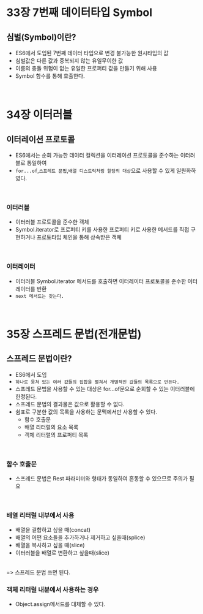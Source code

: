 # 33장 7번째 데이터타입 Symbol

## 심벌(Symbol)이란?
- ES6에서 도입된 7번째 데이터 타입으로 변경 불가능한 원시타입의 값
- 심벌값은 다른 값과 중복되지 않는 유일무이한 값
- 이름의 충돌 위험이 없는 유일한 프로퍼티 값을 만들기 위해 사용
- Symbol 함수를 통해 호출한다.

<br>

# 34장 이터러블

## 이터레이션 프로토콜
- ES6에서는 순회 가능한 데이터 컬렉션을 이터레이션 프로토콜을 준수하는 이터러블로 통일하여
- `for...of`,`스프레트 문법`,`배열 디스트럭처링 할당의 대상`으로 사용할 수 있게 일원화하였다.

<br>

### 이터러블
- 이터러블 프로토콜을 준수한 객체
- Symbol.iterator로 프로퍼티 키를 사용한 프로퍼티 키로 사용한 메서드를 직접 구현하거나 프로토타입 체인을 통해 상속받은 객체

<br>

### 이터레이터
- 이터러블 Symbol.iterator 메서드를 호출하면 이터레이터 프로토콜을 준수한 이터레이터를 반환
- `next 메서드는 갖는다.`

<br>

# 35장 스프레드 문법(전개문법)

## 스프레드 문법이란? 
- ES6에서 도입 
- `하나로 뭉쳐 있는 여러 값들의 집합을 펼쳐서 개별적인 값들의 목록으로 만든다. `
- 스프레드 문법을 사용할 수 있는 대상은 for...of문으로 순회할 수 있는 이터러블에 한정된다.
- 스프레드 문법의 결과물은 값으로 활용할 수 없다.
- 쉼표로 구분한 값의 목록을 사용하는 문맥에서만 사용할 수 있다. 
    - 함수 호출문
    - 배열 리터럴의 요소 목록
    - 객체 리터럴의 프로퍼티 목록

<br>

### 함수 호출문
- 스프레드 문법은 Rest 파라미터와 형태가 동일하여 혼동할 수 있으므로 주의가 필요

<br>

### 배열 리터럴 내부에서 사용
- 배열을 결합하고 싶을 때(concat)
- 배열의 어떤 요소들을 추가하거나 제거하고 싶을때(splice)
- 배열을 복사하고 싶을 때(slice)
- 이터러블을 배열로 변환하고 싶을때(slice)
<br>
=> 스프레드 문법 쓰면 된다.

<br>

### 객체 리터럴 내분에서 사용하는 경우
- Object.assign메서드를 대체할 수 있다.
